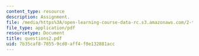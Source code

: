 ```yaml
---
content_type: resource
description: Assignment.
file: /media/https%3A/open-learning-course-data-rc.s3.amazonaws.com/2-tha-undergraduate-thesis-for-course-2-a-january-iap-2007/7b35caf878559cd0aff4f0e132881acc_questions2.pdf
file_type: application/pdf
resourcetype: Document
title: questions2.pdf
uid: 7b35caf8-7855-9cd0-aff4-f0e132881acc
---
```

